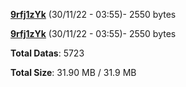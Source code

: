 [**9rfj1zYk**](/data/9rfj1zYk.txt) (30/11/22 - 03:55)- 2550 bytes

[**9rfj1zYk**](/data/9rfj1zYk.txt) (30/11/22 - 03:55)- 2550 bytes

**Total Datas**: 5723

**Total Size**: 31.90 MB / 31.9 MB